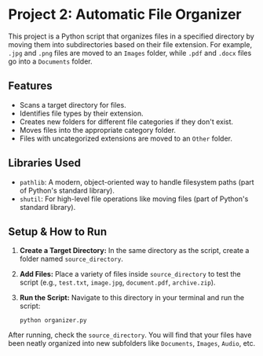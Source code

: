 # Project 2: Automatic File Organizer

This project is a Python script that organizes files in a specified directory by moving them into subdirectories based on their file extension. For example, `.jpg` and `.png` files are moved to an `Images` folder, while `.pdf` and `.docx` files go into a `Documents` folder.

## Features
- Scans a target directory for files.
- Identifies file types by their extension.
- Creates new folders for different file categories if they don't exist.
- Moves files into the appropriate category folder.
- Files with uncategorized extensions are moved to an `Other` folder.

## Libraries Used
- `pathlib`: A modern, object-oriented way to handle filesystem paths (part of Python's standard library).
- `shutil`: For high-level file operations like moving files (part of Python's standard library).

## Setup & How to Run
1.  **Create a Target Directory:** In the same directory as the script, create a folder named `source_directory`.

2.  **Add Files:** Place a variety of files inside `source_directory` to test the script (e.g., `test.txt`, `image.jpg`, `document.pdf`, `archive.zip`).

3.  **Run the Script:** Navigate to this directory in your terminal and run the script:
    ```
    python organizer.py
    ```

After running, check the `source_directory`. You will find that your files have been neatly organized into new subfolders like `Documents`, `Images`, `Audio`, etc.